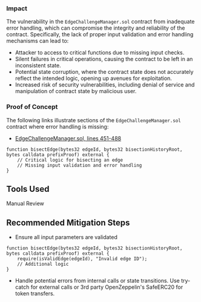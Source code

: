 ### Impact
The vulnerability in the `EdgeChallengeManager.sol` contract from inadequate error handling, which can compromise the integrity and reliability of the contract. Specifically, the lack of proper input validation and error handling mechanisms can lead to:
- Attacker to access to critical functions due to missing input checks.
- Silent failures in critical operations, causing the contract to be left in an inconsistent state.
- Potential state corruption, where the contract state does not accurately reflect the intended logic, opening up avenues for exploitation.
- Increased risk of security vulnerabilities, including denial of service and manipulation of contract state by malicious user.

### Proof of Concept
The following links illustrate sections of the `EdgeChallengeManager.sol` contract where error handling is missing:

- [EdgeChallengeManager.sol, lines 451-488](https://github.com/code-423n4/2024-05-arbitrum-foundation/blob/6f861c85b281a29f04daacfe17a2099d7dad5f8f/src/challengeV2/EdgeChallengeManager.sol#L451-L488)

```solidity
function bisectEdge(bytes32 edgeId, bytes32 bisectionHistoryRoot, bytes calldata prefixProof) external {
    // Critical logic for bisecting an edge
    // Missing input validation and error handling
}
```

## Tools Used
Manual Review

## Recommended Mitigation Steps
- Ensure all input parameters are validated
```solidity
function bisectEdge(bytes32 edgeId, bytes32 bisectionHistoryRoot, bytes calldata prefixProof) external {
    require(isValidEdge(edgeId), "Invalid edge ID");
    // Additional logic
}
```

- Handle potential errors from internal calls or state transitions. Use try-catch for external calls or 3rd party OpenZeppelin's SafeERC20 for token transfers.
